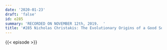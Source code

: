 ```yaml
---
date: '2020-01-23'
draft: 'false'
id: e285
summary: 'RECORDED ON NOVEMBER 12th, 2019.  '
title: '#285 Nicholas Christakis: The Evolutionary Origins of a Good Society'
---
```

{{< episode >}}
